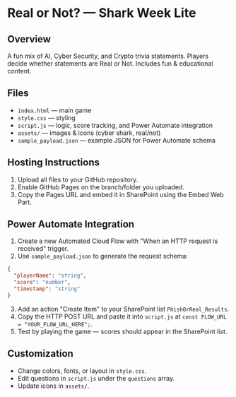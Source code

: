 
# Real or Not? — Shark Week Lite

## Overview
A fun mix of AI, Cyber Security, and Crypto trivia statements. Players decide whether statements are Real or Not. Includes fun & educational content.

## Files
- `index.html` — main game
- `style.css` — styling
- `script.js` — logic, score tracking, and Power Automate integration
- `assets/` — images & icons (cyber shark, real/not)
- `sample_payload.json` — example JSON for Power Automate schema

## Hosting Instructions
1. Upload all files to your GitHub repository.
2. Enable GitHub Pages on the branch/folder you uploaded.
3. Copy the Pages URL and embed it in SharePoint using the Embed Web Part.

## Power Automate Integration
1. Create a new Automated Cloud Flow with "When an HTTP request is received" trigger.
2. Use `sample_payload.json` to generate the request schema:
```json
{
  "playerName": "string",
  "score": "number",
  "timestamp": "string"
}
```
3. Add an action "Create Item" to your SharePoint list `PhishOrReal_Results`.
4. Copy the HTTP POST URL and paste it into `script.js` at `const FLOW_URL = "YOUR_FLOW_URL_HERE";`.
5. Test by playing the game — scores should appear in the SharePoint list.

## Customization
- Change colors, fonts, or layout in `style.css`.
- Edit questions in `script.js` under the `questions` array.
- Update icons in `assets/`.

